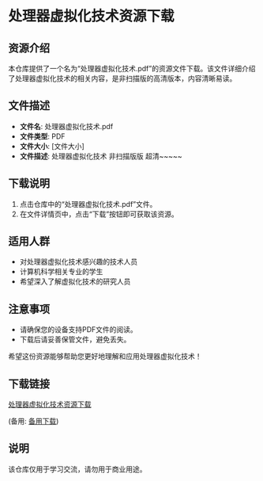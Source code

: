 # 处理器虚拟化技术资源下载

## 资源介绍

本仓库提供了一个名为“处理器虚拟化技术.pdf”的资源文件下载。该文件详细介绍了处理器虚拟化技术的相关内容，是非扫描版的高清版本，内容清晰易读。

## 文件描述

- **文件名**: 处理器虚拟化技术.pdf
- **文件类型**: PDF
- **文件大小**: [文件大小]
- **文件描述**: 处理器虚拟化技术 非扫描版版 超清~~~~~

## 下载说明

1. 点击仓库中的“处理器虚拟化技术.pdf”文件。
2. 在文件详情页中，点击“下载”按钮即可获取该资源。

## 适用人群

- 对处理器虚拟化技术感兴趣的技术人员
- 计算机科学相关专业的学生
- 希望深入了解虚拟化技术的研究人员

## 注意事项

- 请确保您的设备支持PDF文件的阅读。
- 下载后请妥善保管文件，避免丢失。

希望这份资源能够帮助您更好地理解和应用处理器虚拟化技术！

## 下载链接
[处理器虚拟化技术资源下载](https://pan.quark.cn/s/f5489036c5bc) 

(备用: [备用下载](https://pan.baidu.com/s/1l8jfZ54o2r0tp8PqE0CVcQ?pwd=1234))

## 说明

该仓库仅用于学习交流，请勿用于商业用途。
